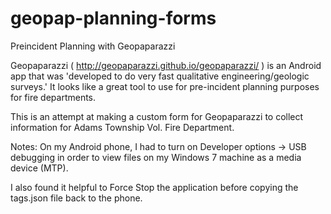 geopap-planning-forms
=====================

Preincident Planning with Geopaparazzi

Geopaparazzi ( http://geopaparazzi.github.io/geopaparazzi/ ) is an Android app that was 'developed to do very fast qualitative engineering/geologic surveys.'  It looks like a great tool to use for pre-incident planning purposes for fire departments.

This is an attempt at making a custom form for Geopaparazzi to collect information for Adams Township Vol. Fire Department.

Notes:
On my Android phone, I had to turn on Developer options -> USB debugging in order to view files on my Windows 7 machine as a media device (MTP).

I also found it helpful to Force Stop the application before copying the tags.json file back to the phone.